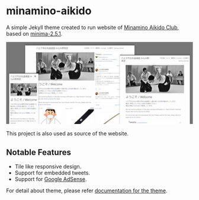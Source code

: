 # minamino-aikido

A simple Jekyll theme created to run website of [Minamino Aikido Club](https://aikige.github.io/minamino-aikido/),
based on [minima-2.5.1](https://github.com/jekyll/minima/releases/tag/v2.5.1).

![Screenshots](assets/img/screenshots.jpg)

This project is also used as source of the website.

## Notable Features

* Tile like responsive design.
* Support for embedded tweets.
* Support for [Google AdSense](https://www.google.com/adsense).

For detail about theme, please refer [documentation for the theme](docs/index.md).
